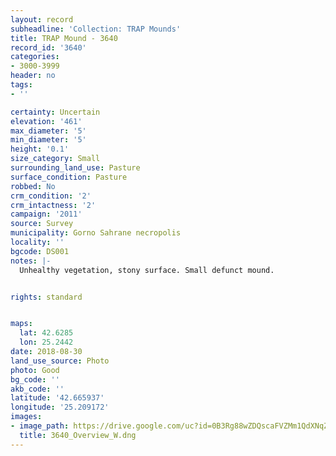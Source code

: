 ```yaml
---
layout: record
subheadline: 'Collection: TRAP Mounds'
title: TRAP Mound - 3640
record_id: '3640'
categories:
- 3000-3999
header: no
tags:
- ''

certainty: Uncertain
elevation: '461'
max_diameter: '5'
min_diameter: '5'
height: '0.1'
size_category: Small
surrounding_land_use: Pasture
surface_condition: Pasture
robbed: No
crm_condition: '2'
crm_intactness: '2'
campaign: '2011'
source: Survey
municipality: Gorno Sahrane necropolis
locality: ''
bgcode: DS001
notes: |-
  Unhealthy vegetation, stony surface. Small defunct mound.


rights: standard


maps:
  lat: 42.6285
  lon: 25.2442
date: 2018-08-30
land_use_source: Photo
photo: Good
bg_code: ''
akb_code: ''
latitude: '42.665937'
longitude: '25.209172'
images:
- image_path: https://drive.google.com/uc?id=0B3Rg88wZDQscaFVZMm1QdXNqZ1U
  title: 3640_Overview_W.dng
---
```


